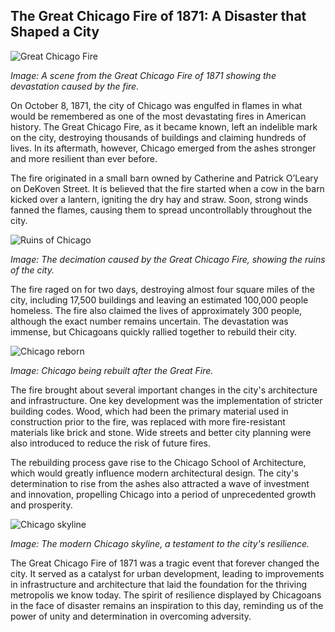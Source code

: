 ## The Great Chicago Fire of 1871: A Disaster that Shaped a City

![Great Chicago Fire](/img/1690736959505.png)

*Image: A scene from the Great Chicago Fire of 1871 showing the devastation caused by the fire.*

On October 8, 1871, the city of Chicago was engulfed in flames in what would be remembered as one of the most devastating fires in American history. The Great Chicago Fire, as it became known, left an indelible mark on the city, destroying thousands of buildings and claiming hundreds of lives. In its aftermath, however, Chicago emerged from the ashes stronger and more resilient than ever before.

The fire originated in a small barn owned by Catherine and Patrick O’Leary on DeKoven Street. It is believed that the fire started when a cow in the barn kicked over a lantern, igniting the dry hay and straw. Soon, strong winds fanned the flames, causing them to spread uncontrollably throughout the city.

![Ruins of Chicago](/img/1690736966431.png)

*Image: The decimation caused by the Great Chicago Fire, showing the ruins of the city.*

The fire raged on for two days, destroying almost four square miles of the city, including 17,500 buildings and leaving an estimated 100,000 people homeless. The fire also claimed the lives of approximately 300 people, although the exact number remains uncertain. The devastation was immense, but Chicagoans quickly rallied together to rebuild their city.

![Chicago reborn](/img/1690736973300.png)

*Image: Chicago being rebuilt after the Great Fire.*

The fire brought about several important changes in the city's architecture and infrastructure. One key development was the implementation of stricter building codes. Wood, which had been the primary material used in construction prior to the fire, was replaced with more fire-resistant materials like brick and stone. Wide streets and better city planning were also introduced to reduce the risk of future fires.

The rebuilding process gave rise to the Chicago School of Architecture, which would greatly influence modern architectural design. The city's determination to rise from the ashes also attracted a wave of investment and innovation, propelling Chicago into a period of unprecedented growth and prosperity.

![Chicago skyline](/img/1690736980431.png)

*Image: The modern Chicago skyline, a testament to the city's resilience.*

The Great Chicago Fire of 1871 was a tragic event that forever changed the city. It served as a catalyst for urban development, leading to improvements in infrastructure and architecture that laid the foundation for the thriving metropolis we know today. The spirit of resilience displayed by Chicagoans in the face of disaster remains an inspiration to this day, reminding us of the power of unity and determination in overcoming adversity.